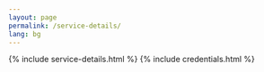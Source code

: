 ```yaml
---
layout: page
permalink: /service-details/
lang: bg
---
```


{% include service-details.html %}
{% include credentials.html %}
